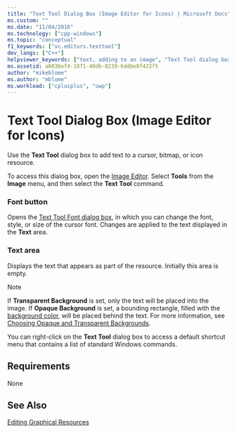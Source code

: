 ```yaml
---
title: "Text Tool Dialog Box (Image Editor for Icons) | Microsoft Docs"
ms.custom: ""
ms.date: "11/04/2016"
ms.technology: ["cpp-windows"]
ms.topic: "conceptual"
f1_keywords: ["vc.editors.texttool"]
dev_langs: ["C++"]
helpviewer_keywords: ["text, adding to an image", "Text Tool dialog box"]
ms.assetid: a6036ef4-1871-40db-8239-6ddbe8f422f5
author: "mikeblome"
ms.author: "mblome"
ms.workload: ["cplusplus", "uwp"]
---
```

# Text Tool Dialog Box (Image Editor for Icons)

Use the **Text Tool** dialog box to add text to a cursor, bitmap, or icon resource.

To access this dialog box, open the [Image Editor](../windows/window-panes-image-editor-for-icons.md). Select **Tools** from the **Image** menu, and then select the **Text Tool** command.

### Font button

Opens the [Text Tool Font dialog box](../windows/text-tool-font-dialog-box-image-editor-for-icons.md), in which you can change the font, style, or size of the cursor font. Changes are applied to the text displayed in the **Text** area.

### Text area

Displays the text that appears as part of the resource. Initially this area is empty.

> [!NOTE]
> If **Transparent Background** is set, only the text will be placed into the image. If **Opaque Background** is set, a bounding rectangle, filled with the [background color](../windows/selecting-foreground-or-background-colors-image-editor-for-icons.md), will be placed behind the text. For more information, see [Choosing Opaque and Transparent Backgrounds](../windows/choosing-a-transparent-or-opaque-background-image-editor-for-icons.md).

You can right-click on the **Text Tool** dialog box to access a default shortcut menu that contains a list of standard Windows commands.

## Requirements

None

## See Also

[Editing Graphical Resources](../windows/editing-graphical-resources-image-editor-for-icons.md)